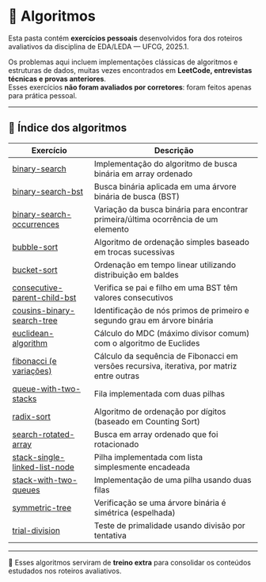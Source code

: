 # 📂 Algoritmos

Esta pasta contém **exercícios pessoais** desenvolvidos fora dos roteiros avaliativos da disciplina de EDA/LEDA — UFCG, 2025.1.  

Os problemas aqui incluem implementações clássicas de algoritmos e estruturas de dados, muitas vezes encontrados em **LeetCode, entrevistas técnicas e provas anteriores**.  
Esses exercícios **não foram avaliados por corretores**: foram feitos apenas para prática pessoal.

---

## 📌 Índice dos algoritmos

| Exercício | Descrição |
|-----------|-----------|
| [binary-search](./binary-search) | Implementação do algoritmo de busca binária em array ordenado |
| [binary-search-bst](./binary-search-bst) | Busca binária aplicada em uma árvore binária de busca (BST) |
| [binary-search-occurrences](./binary-search-occurrences) | Variação da busca binária para encontrar primeira/última ocorrência de um elemento |
| [bubble-sort](./bubble-sort) | Algoritmo de ordenação simples baseado em trocas sucessivas |
| [bucket-sort](./bucket-sort) | Ordenação em tempo linear utilizando distribuição em baldes |
| [consecutive-parent-child-bst](./consecutive-parent-child-bst) | Verifica se pai e filho em uma BST têm valores consecutivos |
| [cousins-binary-search-tree](./cousins-binary-search-tree) | Identificação de nós primos de primeiro e segundo grau em árvore binária |
| [euclidean-algorithm](./euclidean-algorithm) | Cálculo do MDC (máximo divisor comum) com o algoritmo de Euclides |
| [fibonacci (e variações)](./fibonacci) | Cálculo da sequência de Fibonacci em versões recursiva, iterativa, por matriz entre outras |e
| [queue-with-two-stacks](./queue-with-two-stacks) | Fila implementada com duas pilhas |
| [radix-sort](./radix-sort) | Algoritmo de ordenação por dígitos (baseado em Counting Sort) |
| [search-rotated-array](./search-rotated-array) | Busca em array ordenado que foi rotacionado |
| [stack-single-linked-list-node](./stack-single-linked-list-node) | Pilha implementada com lista simplesmente encadeada |
| [stack-with-two-queues](./stack-with-two-queues) | Implementação de uma pilha usando duas filas |
| [symmetric-tree](./symmetric-tree) | Verificação se uma árvore binária é simétrica (espelhada) |
| [trial-division](./trial-division) | Teste de primalidade usando divisão por tentativa |
---

🧠 Esses algoritmos serviram de **treino extra** para consolidar os conteúdos estudados nos roteiros avaliativos.

